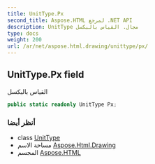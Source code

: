 ```yaml
---
title: UnitType.Px
second_title: Aspose.HTML لمرجع .NET API
description: UnitType مجال. القياس بالبكسل
type: docs
weight: 200
url: /ar/net/aspose.html.drawing/unittype/px/
---
```

## UnitType.Px field

القياس بالبكسل

```csharp
public static readonly UnitType Px;
```

### أنظر أيضا

* class [UnitType](../)
* مساحة الاسم [Aspose.Html.Drawing](../../unittype/)
* المجسم [Aspose.HTML](../../../)


